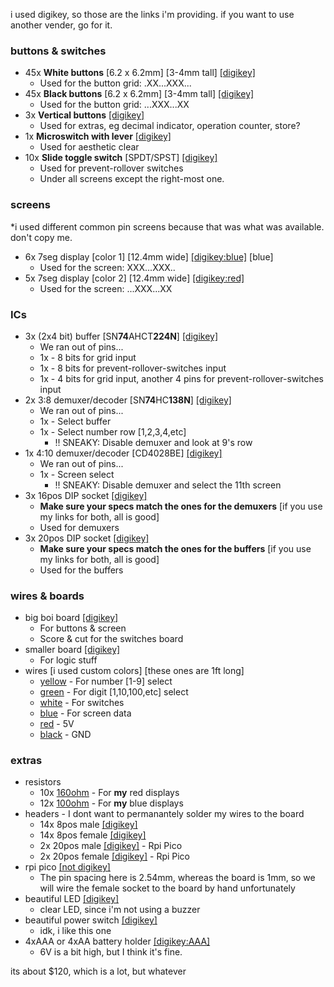i used digikey, so those are the links i'm providing. if you want to use another vender, go for it.

### buttons & switches
- 45x **White buttons** [6.2 x 6.2mm] [3-4mm tall] [[digikey]](https://www.digikey.com/en/products/detail/w%C3%BCrth-elektronik/431481031816/5209071)
  - Used for the button grid: .XX...XXX...
- 45x **Black buttons** [6.2 x 6.2mm] [3-4mm tall] [[digikey]](https://www.digikey.com/en/products/detail/cts-electrocomponents/222CMVBAR/5227985)
  - Used for the button grid: ...XXX...XX
- 3x **Vertical buttons** [[digikey]](https://www.digikey.com/en/products/detail/c-k/PTS645VH31-2-LFS/1146771)
  - Used for extras, eg decimal indicator, operation counter, store?
- 1x **Microswitch with lever** [[digikey]](https://www.digikey.com/en/products/detail/te-connectivity-alcoswitch-switches/SAJ101XBL0N74SDTPTQ/11312253)
  - Used for aesthetic clear
- 10x **Slide toggle switch** [SPDT/SPST] [[digikey]](https://www.digikey.com/en/products/detail/nidec-copal-electronics/CSS-1210TB/1124209)
  - Used for prevent-rollover switches
  - Under all screens except the right-most one.

### screens
*i used different common pin screens because that was what was available. don't copy me.
- 6x 7seg display [color 1] [12.4mm wide] [[digikey:blue]](https://www.digikey.com/en/products/detail/inolux/INND-SS56BAB/8343731) [blue]
  - Used for the screen: XXX...XXX..
- 5x 7seg display [color 2] [12.4mm wide] [[digikey:red]](https://www.digikey.com/en/products/detail/inolux/INND-SS56RCB/8343733)
  - Used for the screen: ...XXX...XX

### ICs
- 3x (2x4 bit) buffer [SN**74**AHCT**224N**] [[digikey]](https://www.digikey.com/en/products/detail/texas-instruments/SN74AHCT244N/375869)
  - We ran out of pins...
  - 1x - 8 bits for grid input
  - 1x - 8 bits for prevent-rollover-switches input
  - 1x - 4 bits for grid input, another 4 pins for prevent-rollover-switches input
- 2x 3:8 demuxer/decoder [SN**74**HC**138N**] [[digikey]](https://www.digikey.com/en/products/detail/texas-instruments/SN74HC138N/277221)
  - We ran out of pins...
  - 1x - Select buffer
  - 1x - Select number row [1,2,3,4,etc]
    - !! SNEAKY: Disable demuxer and look at 9's row
- 1x 4:10 demuxer/decoder [CD4028BE] [[digikey]](https://www.digikey.com/en/products/detail/texas-instruments/CD4028BE/67273)
  - We ran out of pins...
  - 1x - Screen select
    - !! SNEAKY: Disable demuxer and select the 11th screen
 - 3x 16pos DIP socket [[digikey]](https://www.digikey.com/en/products/detail/on-shore-technology-inc/SA163000/3313525)
   - **Make sure your specs match the ones for the demuxers** [if you use my links for both, all is good]
   - Used for demuxers
 - 3x 20pos DIP socket [[digikey]](https://www.digikey.com/en/products/detail/on-shore-technology-inc/SA203000/3313532)
   - **Make sure your specs match the ones for the buffers** [if you use my links for both, all is good]
   - Used for the buffers

### wires & boards
- big boi board [[digikey]](https://www.digikey.com/en/products/detail/vector-electronics/8016-1/416001)
  - For buttons & screen
  - Score & cut for the switches board
- smaller board [[digikey]](https://www.digikey.com/en/products/detail/twin-industries/8000-45/480489)
  - For logic stuff
- wires [i used custom colors] [these ones are 1ft long]
  - [yellow](https://www.digikey.com/en/products/detail/tubedepot/CW-20-SLD-YELLOW/10490365) - For number [1-9] select
  - [green](https://www.digikey.com/en/products/detail/tubedepot/CW-20-SLD-GREEN/10490081) - For digit [1,10,100,etc] select
  - [white](https://www.digikey.com/en/products/detail/tubedepot/CW-20-SLD-WHITE/10490268) - For switches
  - [blue](https://www.digikey.com/en/products/detail/tubedepot/CW-20-SLD-BLUE/10488998) - For screen data
  - [red](https://www.digikey.com/en/products/detail/tubedepot/CW-20-SLD-RED/10491003) - 5V
  - [black](https://www.digikey.com/en/products/detail/tubedepot/CW-20-SLD-BLACK/10489239) - GND

### extras
- resistors
  - 10x [160ohm](https://www.digikey.com/en/products/detail/stackpole-electronics-inc/CFM14JT160R/1742096) - For **my** red displays
  - 12x [100ohm](https://www.digikey.com/en/products/detail/stackpole-electronics-inc/CF14JT100R/1741261) - For **my** blue displays
- headers - I dont want to permanantely solder my wires to the board
  - 14x 8pos male [[digikey]](https://www.digikey.com/en/products/detail/sullins-connector-solutions/PREC008SBAN-M71RC/2774926)
  - 14x 8pos female [[digikey]](https://www.digikey.com/en/products/detail/adam-tech/SMC-1-08-1-GT/9830825)
  - 2x 20pos male [[digikey]](https://www.digikey.com/en/products/detail/adam-tech/PH1-20-UA/9830398) - Rpi Pico
  - 2x 20pos female [[digikey]](https://www.digikey.com/en/products/detail/sullins-connector-solutions/PPTC201LFBN-RC/810158) - Rpi Pico
- rpi pico [[not digikey]](https://www.raspberrypi.com/products/raspberry-pi-pico/)
  - The pin spacing here is 2.54mm, whereas the board is 1mm, so we will wire the female socket to the board by hand unfortunately
 - beautiful LED [[digikey]](https://www.digikey.com/en/products/detail/sunled/XSFRS23MBBA/4745859)
   - clear LED, since i'm not using a buzzer
 - beautiful power switch [[digikey]](https://www.digikey.com/en/products/detail/zf-electronics/SRB22A2FBRNN/446027)
   - idk, i like this one
 - 4xAAA or 4xAA battery holder [[digikey:AAA]](https://www.digikey.com/en/products/detail/keystone-electronics/2482/303827)
   - 6V is a bit high, but I think it's fine.
 
 its about $120, which is a lot, but whatever
